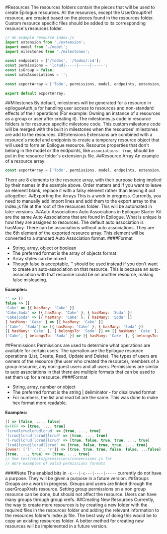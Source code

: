#Resources
The resources folders contain the pieces that will be 
used to create Epilogue resources. All the resources, 
except the UserGroupXref resource, are created based on 
the pieces found in the resources folder. Custom resource 
specific files should be added to its corresponding resource's 
resources folder.
```javascript
// An example resource index.js
import extension from './extension';
import model from './model';
import milestones from './milestones';
 
const endpoints = ['/todos', '/todos/:id'];
const permissions = 'lcrud|-----|-----|-----';
const isGroup = false;
const autoAssociations = '';
 
const exportArray = ['Todo', permissions, model, endpoints, extension, autoAssociations, isGroup, milestones];
 
export default exportArray;
```
##Milestones
By default, milestones will be generated for a resource in 
epilogueAuth.js for handling user access to resources and 
non-standard effects of their operations (For example: Owning 
an instance of a resources as a group or user after creating 
it). The milestones.js code in resource folders is for resource specific milestone code. 
This custom milestone code will be merged with the built
in milestones when the resources' milestones are add to the 
resources.
##Extensions
Extensions are combined with a resource's model and endpoints 
to create a temporary resource object that will used to form 
an Epilogue resource. Resource properties that don't belong in 
the model or the endpoints, like `associations: true`, should 
be put in the resource folder's extension.js file.
##Resource Array
An example of a resource array: 

```javascript
const exportArray = ['Todo', permissions, model, endpoints, extension, autoAssociations, isGroup, milestones];
```

There are 8 elements to the resource array, with their purpose 
being implied by their names in the example above. Order 
matters and if you want to leave an element blank, replace it 
with a falsy element rather than leaving it out altogether.
##Exporting the Arrays
This is a work in progress. Currently, you need to manually 
add import lines and add them to the export array to the 
index.js file at the root of the resources folder. This will 
be automated in later versions.
##Auto Associations
Auto Associations in Epilogue Starter Kit are the same Auto 
Associations that are found in Epilogue.
What is unique is how they are assigned to resources. The 
default auto association is hasMany. There can be associations 
without auto associations. They are the 6th element 
of the exported resource array. This element will be converted 
to a standard Auto Association format.
####Format
* String, array, object or boolean
* The preferred format is the array of objects format
* Array styles can be mixed
* Though false is acceptable, '' should be used instead if you don't
  want to create an auto-association on that resource. This is because
  an auto-association with that resource could be on another resource,
  making false misleading.

**Examples:**
```javascript
'' => []
false => []
'Cake' => [{ hasMany: 'Cake' }]
'Cake,Soda' => [{ hasMany: 'Cake' }, { hasMany: 'Soda' }]
'Cake|Soda' => [{ hasMany: 'Cake' }, { hasMany: 'Soda' }]
{ hasMany: 'Cake' } => [{ hasMany: 'Cake' }]
['Cake', 'Soda'] => [{ hasMany: 'Cake' }, { hasMany: 'Soda' }]
[{ hasMany: 'Cake' }, { belongsTo: 'Soda' }] => [{ hasMany: 'Cake' }, { belongsTo: 'Soda' }]
['Cake', { belongsTo: 'Soda' }] => [{ hasMany: 'Cake' }, { belongsTo: 'Soda' }]
```
##Permissions
Permissions are used to determine what operations are 
available for certain users. The operation are the Epilogue 
resource operations (List, Create, Read, Update and Delete). 
The types of users are owners of the resource (the user who 
created the resource), members of a group resource, any non-guest 
users and all users. Permissions are similar to auto 
associations in that there are multiple formats that can be 
used to set them up for a resource.
####Format
* String, array, number or object
* The preferred format is the string | deliminator - for 
disallowed format
* For numbers, the list and read bit are the same. This was 
done to make hex format more readable.

**Examples:**
```javascript
[] => [false, ..., false]
0xFFFF => [true, ..., true]
'lcrudlcrudlcrudlcrud' => [true, ..., true]
'lcrud|lcrud|lcrud|lcrud' => [true, ..., true]
'l-rud|lcrud|lcrud|lcrud' => [true, false, true, true, ..., true]
'lrud|lcrud|lcrud|lcrud' => [true, false, true, true, ..., true]
{owner: ['l', 'c', 'r']} => [true, true, true, false, false, ...false]
[true, ..., true] => [true, ..., true]
// See test/tests/permissions/conversions.js for
// more examples of valid permissions formats
```
####Note
The enabled bits in `-c---|-c---|----|-----` currently do not 
have a purpose. They will be given a purpose in a future version.
##Groups
Groups are a work in progress. Groups and users are linked 
through the userGroupXrefs resource. Setting group permissions 
on a non group resource can be done, but should not affect
the resource. Users can have many groups through group xrefs.
##Creating New Resources
Currently, the way to create more resources is by creating a new 
folder with the required files in the resources folder and adding 
the relevant information to the resources folder's index.js 
file. The best way of doing this would be to copy an existing 
resources folder. A better method for creating new resources 
will be implemented in a future version.
